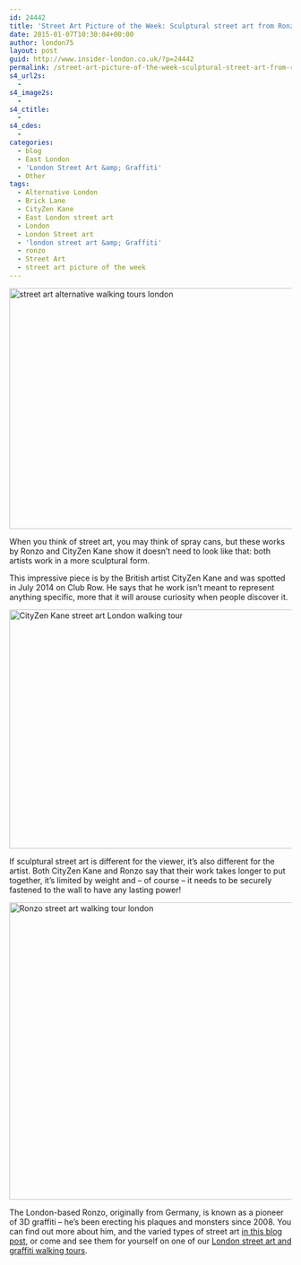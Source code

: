 ```yaml
---
id: 24442
title: 'Street Art Picture of the Week: Sculptural street art from Ronzo and CityZen Kane'
date: 2015-01-07T10:30:04+00:00
author: london75
layout: post
guid: http://www.insider-london.co.uk/?p=24442
permalink: /street-art-picture-of-the-week-sculptural-street-art-from-ronzo-and-cityzen-kane/
s4_url2s:
  - 
s4_image2s:
  - 
s4_ctitle:
  - 
s4_cdes:
  - 
categories:
  - blog
  - East London
  - 'London Street Art &amp; Graffiti'
  - Other
tags:
  - Alternative London
  - Brick Lane
  - CityZen Kane
  - East London street art
  - London
  - London Street art
  - 'london street art &amp; Graffiti'
  - ronzo
  - Street Art
  - street art picture of the week
---
```

<img class="aligncenter wp-image-24445 size-full" src="http://www.insider-london.co.uk/wp-content/uploads/2015/01/19a_mini.jpg" alt="street art alternative walking tours london" width="569" height="430" />

When you think of street art, you may think of spray cans, but these works by Ronzo and CityZen Kane show it doesn&#8217;t need to look like that: both artists work in a more sculptural form.

This impressive piece is by the British artist CityZen Kane and was spotted in July 2014 on Club Row. He says that he work isn&#8217;t meant to represent anything specific, more that it will arouse curiosity when people discover it.

<img class="aligncenter wp-image-24446 size-full" src="http://www.insider-london.co.uk/wp-content/uploads/2015/01/19b_mini.jpg" alt="CityZen Kane street art London walking tour" width="569" height="427" />

If sculptural street art is different for the viewer, it&#8217;s also different for the artist. Both CityZen Kane and Ronzo say that their work takes longer to put together, it&#8217;s limited by weight and &#8211; of course &#8211; it needs to be securely fastened to the wall to have any lasting power!

<img class="aligncenter wp-image-24447 size-full" src="http://www.insider-london.co.uk/wp-content/uploads/2015/01/10_mini.jpg" alt="Ronzo street art walking tour london" width="569" height="531" />

The London-based Ronzo, originally from Germany, is known as a pioneer of 3D graffiti &#8211; he&#8217;s been erecting his plaques and monsters since 2008. You can find out more about him, and the varied types of street art [in this blog post](http://www.insider-london.co.uk/2014/06/06/the-many-forms-of-street-art/), or come and see them for yourself on one of our <a href="http://www.insider-london.co.uk/london-graffiti-artists-walking-tours/" target="_blank">London street art and graffiti walking tours</a>.